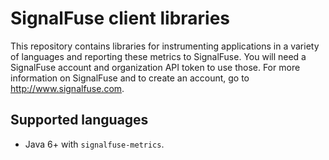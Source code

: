 SignalFuse client libraries
===========================

This repository contains libraries for instrumenting applications in a
variety of languages and reporting these metrics to SignalFuse. You will
need a SignalFuse account and organization API token to use those. For
more information on SignalFuse and to create an account, go to
http://www.signalfuse.com.

Supported languages
-------------------

 * Java 6+ with `signalfuse-metrics`.

